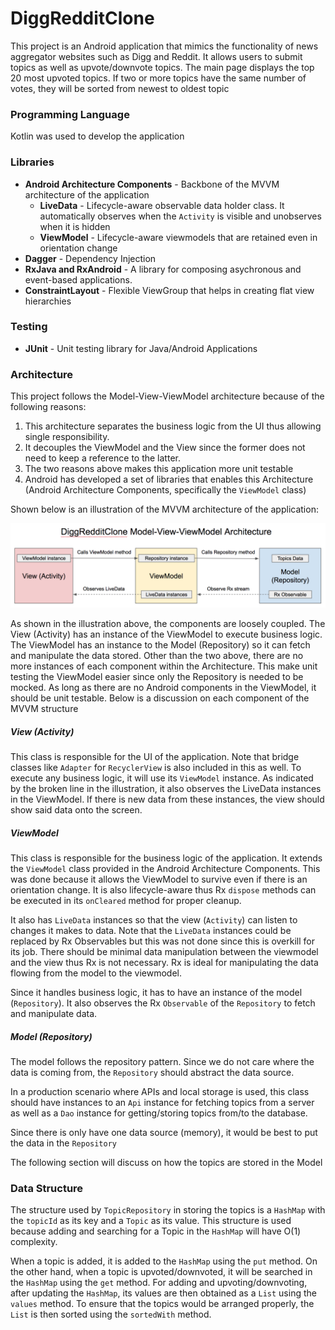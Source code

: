 # DiggRedditClone
This project is an Android application that mimics the functionality of news aggregator websites such as Digg and Reddit. It allows users to submit topics as well as upvote/downvote topics. The main page displays the top 20 most upvoted topics. If two or more topics have the same number of votes, they will be sorted from newest to oldest topic 

### Programming Language
Kotlin was used to develop the application

### Libraries
* __Android Architecture Components__ - Backbone of the MVVM architecture of the application
    * __LiveData__ - Lifecycle-aware observable data holder class. It automatically observes when the `Activity` is visible and unobserves when it is hidden
    * __ViewModel__ - Lifecycle-aware viewmodels that are retained even in orientation change
* __Dagger__ - Dependency Injection
* __RxJava and RxAndroid__ - A library for composing asychronous and event-based applications.
* __ConstraintLayout__ - Flexible ViewGroup that helps in creating flat view hierarchies

### Testing
* __JUnit__ - Unit testing library for Java/Android Applications

### Architecture
This project follows the Model-View-ViewModel architecture because of the following reasons:
1. This architecture separates the business logic from the UI thus allowing single responsibility. 
2. It decouples the ViewModel and the View since the former does not need to keep a reference to the latter.
3. The two reasons above makes this application more unit testable
4. Android has developed a set of libraries that enables this Architecture (Android Architecture Components, specifically the `ViewModel` class)

Shown below is an illustration of the MVVM architecture of the application:

![alt text](https://github.com/kssilvoza/DiggRedditClone/blob/dev/markdown/DiggRedditClone_MVVM_Architecture.png "Architecture")

As shown in the illustration above, the components are loosely coupled. The View (Activity) has an instance of the ViewModel to execute business logic. The ViewModel has an instance to the Model (Repository) so it can fetch and manipulate the data stored. Other than the two above, there are no more instances of each component within the Architecture. This make unit testing the ViewModel easier since only the Repository is needed to be mocked. As long as there are no Android components in the ViewModel, it should be unit testable. Below is a discussion on each component of the MVVM structure

##### View (Activity)
This class is responsible for the UI of the application. Note that bridge classes like `Adapter` for `RecyclerView` is also included in this as well. To execute any business logic, it will use its `ViewModel` instance. As indicated by the broken line in the illustration, it also observes the LiveData instances in the ViewModel. If there is new data from these instances, the view should show said data onto the screen. 

##### ViewModel

This class is responsible for the business logic of the application. It extends the `ViewModel` class provided in the Android Architecture Components. This was done because it allows the ViewModel to survive even if there is an orientation change. It is also lifecycle-aware thus Rx `dispose` methods can be executed in its `onCleared` method for proper cleanup. 

It also has `LiveData` instances so that the view (`Activity`) can listen to  changes it makes to data. Note that the `LiveData` instances could be replaced by Rx Observables but this was not done since this is overkill for its job. There should be minimal data manipulation between the viewmodel and the view thus Rx is not necessary. Rx is ideal for manipulating the data flowing from the model to the viewmodel. 

Since it handles business logic, it has to have an instance of the model (`Repository`). It also observes the Rx `Observable` of the `Repository` to fetch and manipulate data. 

##### Model (Repository)
The model follows the repository pattern. Since we do not care where the data is coming from, the `Repository` should abstract the data source.

In a production scenario where APIs and local storage is used, this class should have instances to an `Api` instance for fetching topics from a server as well as a `Dao` instance for getting/storing topics from/to the database.

Since there is only have one data source (memory), it would be best to put the data in the `Repository`

The following section will discuss on how the topics are stored in the Model

### Data Structure
The structure used by `TopicRepository` in storing the topics is a `HashMap` with the `topicId` as its key and a `Topic` as its value. This structure is used because adding and searching for a Topic in the `HashMap` will have O(1) complexity. 

When a topic is added, it is added to the `HashMap` using the `put` method. On the other hand, when a topic is upvoted/downvoted, it will be searched in the `HashMap` using the `get` method. For adding and upvoting/downvoting, after updating the `HashMap`, its values are then obtained as a `List` using the `values` method. To ensure that the topics would be arranged properly, the `List` is then sorted using the `sortedWith` method.  
